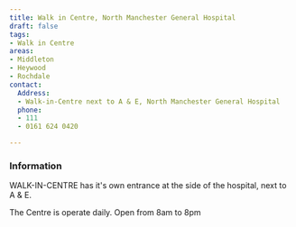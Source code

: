 ```yaml
---
title: Walk in Centre, North Manchester General Hospital
draft: false
tags:
- Walk in Centre
areas:
- Middleton
- Heywood
- Rochdale
contact:
  Address:
  - Walk-in-Centre next to A & E, North Manchester General Hospital
  phone:
  - 111
  - 0161 624 0420

---
```

### Information
WALK-IN-CENTRE has it's own entrance at the side of the hospital, next to A & E.

The Centre is operate daily.
Open from 8am to 8pm